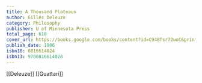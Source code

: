 ```yaml
---
title: A Thousand Plateaus
author: Gilles Deleuze
category: Philosophy
publisher: U of Minnesota Press
total_page: 610
cover_url: https://books.google.com/books/content?id=C948Tsr72woC&printsec=frontcover&img=1&zoom=1&edge=curl&source=gbs_api
publish_date: 1986
isbn10: 0816614024
isbn13: 9780816614028
---
```


[[Deleuze]]
[[Guattari]]
